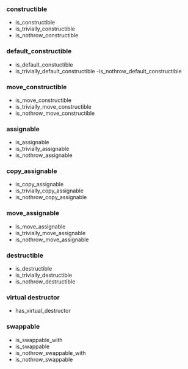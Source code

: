 ### constructible

- is_constructible
- is_trivially_constructible
- is_nothrow_constructible


### default_constructible
- is_default_constuctible
- is_trivially_default_constructible
-is_nothrow_default_constructible


### move_constructible
- is_move_constructible
- is_trivially_move_constructible
- is_nothrow_move_constructible


### assignable
- is_assignable
- is_trivially_assignable
- is_nothrow_assignable


### copy_assignable
- is_copy_assignable
- is_trivially_copy_assignable
- is_nothrow_copy_assignable


### move_assignable
- is_move_assignable
- is_trivially_move_assignable
- is_nothrow_move_assignable


### destructible
- is_destructible
- is_trivially_destructible
- is_nothrow_destructible

### virtual destructor
- has_virtual_destructor

### swappable
- is_swappable_with
- is_swappable
- is_nothrow_swappable_with
- is_nothrow_swappable
